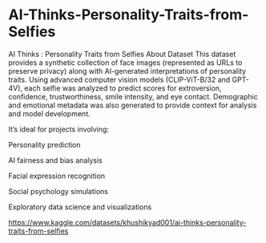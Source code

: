 

# AI-Thinks-Personality-Traits-from-Selfies
AI Thinks : Personality Traits from Selfies
About Dataset
This dataset provides a synthetic collection of face images (represented as URLs to preserve privacy) along with AI-generated interpretations of personality traits. Using advanced computer vision models (CLIP-ViT-B/32 and GPT-4V), each selfie was analyzed to predict scores for extroversion, confidence, trustworthiness, smile intensity, and eye contact. Demographic and emotional metadata was also generated to provide context for analysis and model development.

It’s ideal for projects involving:

Personality prediction

AI fairness and bias analysis

Facial expression recognition

Social psychology simulations

Exploratory data science and visualizations

https://www.kaggle.com/datasets/khushikyad001/ai-thinks-personality-traits-from-selfies
